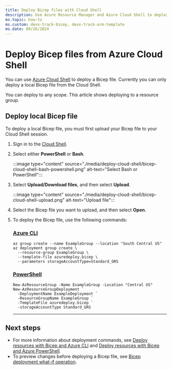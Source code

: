 ```yaml
---
title: Deploy Bicep files with Cloud Shell
description: Use Azure Resource Manager and Azure Cloud Shell to deploy resources to Azure. The resources are defined in a Bicep file.
ms.topic: how-to
ms.custom: devx-track-bicep, devx-track-arm-template
ms.date: 09/26/2024
---
```


# Deploy Bicep files from Azure Cloud Shell

You can use [Azure Cloud Shell](../../cloud-shell/overview.md) to deploy a Bicep file. Currently you can only deploy  a local Bicep file from the Cloud Shell.

You can deploy to any scope. This article shows deploying to a resource group.

## Deploy local Bicep file

To deploy a local Bicep file, you must first upload your Bicep file to your Cloud Shell session.

1. Sign in to the [Cloud Shell](https://shell.azure.com).
1. Select either **PowerShell** or **Bash**.

    :::image type="content" source="./media/deploy-cloud-shell/bicep-cloud-shell-bash-powershell.png" alt-text="Select Bash or PowerShell":::

1. Select **Upload/Download files**, and then select **Upload**.

    :::image type="content" source="./media/deploy-cloud-shell/bicep-cloud-shell-upload.png" alt-text="Upload file":::

1. Select the Bicep file you want to upload, and then select **Open**.
1. To deploy the Bicep file, use the following commands:

   ### [Azure CLI](#tab/azure-cli)

   ```azurecli-interactive
   az group create --name ExampleGroup --location "South Central US"
   az deployment group create \
     --resource-group ExampleGroup \
     --template-file azuredeploy.bicep \
     --parameters storageAccountType=Standard_GRS
   ```

   ### [PowerShell](#tab/azure-powershell)

   ```azurepowershell-interactive
   New-AzResourceGroup -Name ExampleGroup -Location "Central US"
   New-AzResourceGroupDeployment `
     -DeploymentName ExampleDeployment `
     -ResourceGroupName ExampleGroup `
     -TemplateFile azuredeploy.bicep `
     -storageAccountType Standard_GRS
   ```

   ---

## Next steps

- For more information about deployment commands, see [Deploy resources with Bicep and Azure CLI](deploy-cli.md) and [Deploy resources with Bicep and Azure PowerShell](deploy-powershell.md).
- To preview changes before deploying a Bicep file, see [Bicep deployment what-if operation](./deploy-what-if.md).
